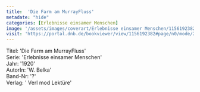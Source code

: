 ```yaml
---
title:  'Die Farm am MurrayFluss'
metadate: "hide"
categories: [Erlebnisse einsamer Menschen]
image: '/assets/images/coverart/Erlebnisse einsamer Menschen/1156192382_00000010.jpg'
visit: 'https://portal.dnb.de/bookviewer/view/1156192382#page/n0/mode/2up'
---
```

Titel: 'Die Farm am MurrayFluss' <br>
Serie: 'Erlebnisse einsamer Menschen' <br>
Jahr: '1920' <br>
AutorIn: 'W. Belka' <br>
Band-Nr: '?' <br>
Verlag: ' Verl mod Lektüre'